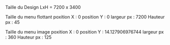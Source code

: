 Taille du Design
LxH = 7200 x 3400

Taille du menu flottant
poxition X : 0
position Y : 0
largeur px : 7200
Hauteur px : 45

Taille du menu image
poxition X : 0
position Y : 14.127906976744
largeur px : 360
Hauteur px : 125
